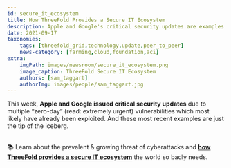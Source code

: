 ```yaml
---
id: secure_it_ecosystem
title: How ThreeFold Provides a Secure IT Ecosystem
description: Apple and Google's critical security updates are examples of why the world needs ThreeFold's secure IT ecosystem.
date: 2021-09-17
taxonomies:
    tags: [threefold_grid,technology,update,peer_to_peer]
    news-category: [farming,cloud,foundation,aci]
extra:
    imgPath: images/newsroom/secure_it_ecosystem.png
    image_caption: ThreeFold Secure IT Ecosystem
    authors: [sam_taggart]
    authorImg: images/people/sam_taggart.jpg
---
```


This week, **Apple and Google issued critical security updates** due to multiple “zero-day” (read: extremely urgent) vulnerabilities which most likely have already been exploited. And these most recent examples are just the tip of the iceberg.
<br/>
<br/>

📚 Learn about the prevalent & growing threat of cyberattacks and **[how ThreeFold provides a secure IT ecosystem](https://forum.threefold.io/t/critical-security-updates-for-apple-and-google-underline-need-for-secure-it-ecosystem/1271)** the world so badly needs.